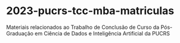 # 2023-pucrs-tcc-mba-matriculas
Materiais relacionados ao Trabalho de Conclusão de Curso da Pós-Graduação em Ciência de Dados e Inteligência Artificial da PUCRS
